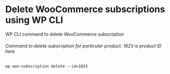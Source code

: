 # Delete WooCommerce subscriptions using WP CLI
WP CLI command to delete WooCommerce subscription

###### Command to delete subscription for particular product. 1823 is product ID here
` wp woo-subscription delete --id=1823 `
